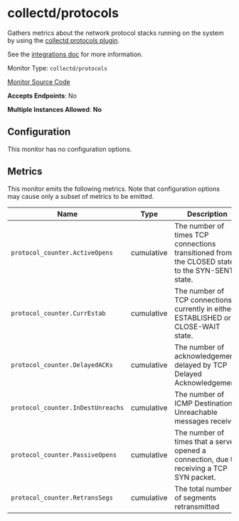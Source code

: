 <!--- GENERATED BY gomplate from scripts/docs/monitor-page.md.tmpl --->

# collectd/protocols

 Gathers metrics about the network protocol
stacks running on the system by using the [collectd protocols
plugin](https://collectd.org/wiki/index.php/Plugin:Protocols).

See the [integrations
doc](https://github.com/signalfx/integrations/tree/master/collectd-protocols)
for more information.


Monitor Type: `collectd/protocols`

[Monitor Source Code](https://github.com/signalfx/signalfx-agent/tree/master/internal/monitors/collectd/protocols)

**Accepts Endpoints**: No

**Multiple Instances Allowed**: **No**

## Configuration

This monitor has no configuration options.


## Metrics

This monitor emits the following metrics.  Note that configuration options may
cause only a subset of metrics to be emitted.

| Name | Type | Description |
| ---  | ---  | ---         |
| `protocol_counter.ActiveOpens` | cumulative | The number of times TCP connections transitioned from the CLOSED state to the SYN-SENT state. |
| `protocol_counter.CurrEstab` | cumulative | The number of TCP connections currently in either ESTABLISHED or CLOSE-WAIT state. |
| `protocol_counter.DelayedACKs` | cumulative | The number of acknowledgements delayed by TCP Delayed Acknowledgement |
| `protocol_counter.InDestUnreachs` | cumulative | The number of ICMP Destination Unreachable messages received |
| `protocol_counter.PassiveOpens` | cumulative | The number of times that a server opened a connection, due to receiving a TCP SYN packet. |
| `protocol_counter.RetransSegs` | cumulative | The total number of segments retransmitted |



